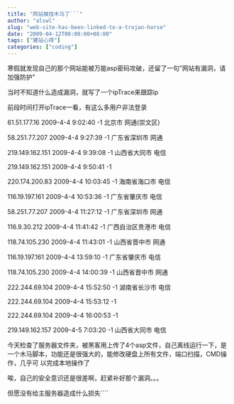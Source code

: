 ```yaml
---
title: "网站被挂木马了```"
author: "alswl"
slug: "web-site-has-been-linked-to-a-trojan-horse"
date: "2009-04-12T00:00:00+08:00"
tags: ["建站心得"]
categories: ["coding"]
---
```


寒假就发现自己的那个网站能被万能asp密码攻破，还留了一句"网站有漏洞，请加强防护"

当时不知道什么造成漏洞，就写了一个ipTrace来跟踪ip

前段时间打开ipTrace一看，有这么多用户非法登录

61.51.177.16 2009-4-4 9:02:40 -1 北京市 网通(崇文区)

58.251.77.207 2009-4-4 9:27:39 -1 广东省深圳市 网通

219.149.162.151 2009-4-4 9:39:08 -1 山西省大同市 电信

219.149.162.151 2009-4-4 9:50:41 -1

220.174.200.83 2009-4-4 10:03:45 -1 海南省海口市 电信

116.19.197.161 2009-4-4 10:53:36 -1 广东省肇庆市 电信

58.251.77.207 2009-4-4 11:27:12 -1 广东省深圳市 网通

116.9.30.212 2009-4-4 11:41:42 -1 广西自治区贵港市 电信

118.74.105.230 2009-4-4 11:43:01 -1 山西省晋中市 网通

116.19.197.161 2009-4-4 13:59:10 -1 广东省肇庆市 电信

118.74.105.230 2009-4-4 14:00:39 -1 山西省晋中市 网通

222.244.69.104 2009-4-4 15:52:50 -1 湖南省长沙市 电信

222.244.69.104 2009-4-4 15:53:12 -1

222.244.69.104 2009-4-4 16:00:53 -1

219.149.162.157 2009-4-5 7:03:20 -1 山西省大同市 电信

今天检查了服务器文件夹，被黑客用上传了4个asp文件，自己离线运行一下，是一个木马脚本，功能还是很强大的，能修改硬盘上所有文件，端口扫描，CMD操作，几乎可
以完成本地操作了

唉，自己的安全意识还是很差啊，赶紧补好那个漏洞。。。

但愿没有给主服务器造成什么损失````

